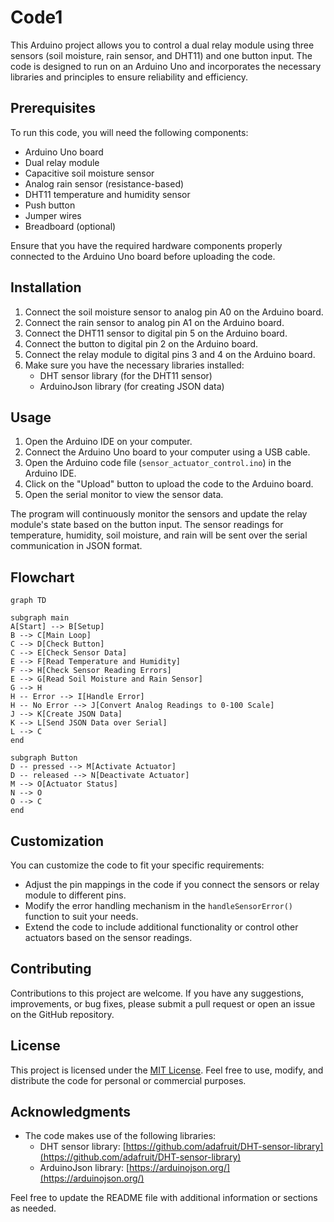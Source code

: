 # Code1

This Arduino project allows you to control a dual relay module using three sensors (soil moisture, rain sensor, and DHT11) and one button input. The code is designed to run on an Arduino Uno and incorporates the necessary libraries and principles to ensure reliability and efficiency.

## Prerequisites

To run this code, you will need the following components:

- Arduino Uno board
- Dual relay module
- Capacitive soil moisture sensor
- Analog rain sensor (resistance-based)
- DHT11 temperature and humidity sensor
- Push button
- Jumper wires
- Breadboard (optional)

Ensure that you have the required hardware components properly connected to the Arduino Uno board before uploading the code.

## Installation

1. Connect the soil moisture sensor to analog pin A0 on the Arduino board.
2. Connect the rain sensor to analog pin A1 on the Arduino board.
3. Connect the DHT11 sensor to digital pin 5 on the Arduino board.
4. Connect the button to digital pin 2 on the Arduino board.
5. Connect the relay module to digital pins 3 and 4 on the Arduino board.
6. Make sure you have the necessary libraries installed:
   - DHT sensor library (for the DHT11 sensor)
   - ArduinoJson library (for creating JSON data)

## Usage

1. Open the Arduino IDE on your computer.
2. Connect the Arduino Uno board to your computer using a USB cable.
3. Open the Arduino code file (`sensor_actuator_control.ino`) in the Arduino IDE.
4. Click on the "Upload" button to upload the code to the Arduino board.
5. Open the serial monitor to view the sensor data.

The program will continuously monitor the sensors and update the relay module's state based on the button input. The sensor readings for temperature, humidity, soil moisture, and rain will be sent over the serial communication in JSON format.

## Flowchart

```mermaid
graph TD

subgraph main
A[Start] --> B[Setup]
B --> C[Main Loop]
C --> D[Check Button]
C --> E[Check Sensor Data]
E --> F[Read Temperature and Humidity]
F --> H[Check Sensor Reading Errors]
E --> G[Read Soil Moisture and Rain Sensor]
G --> H
H -- Error --> I[Handle Error]
H -- No Error --> J[Convert Analog Readings to 0-100 Scale]
J --> K[Create JSON Data]
K --> L[Send JSON Data over Serial]
L --> C
end

subgraph Button
D -- pressed --> M[Activate Actuator]
D -- released --> N[Deactivate Actuator]
M --> O[Actuator Status]
N --> O
O --> C
end
```

## Customization

You can customize the code to fit your specific requirements:

- Adjust the pin mappings in the code if you connect the sensors or relay module to different pins.
- Modify the error handling mechanism in the `handleSensorError()` function to suit your needs.
- Extend the code to include additional functionality or control other actuators based on the sensor readings.

## Contributing

Contributions to this project are welcome. If you have any suggestions, improvements, or bug fixes, please submit a pull request or open an issue on the GitHub repository.

## License

This project is licensed under the [MIT License](LICENSE). Feel free to use, modify, and distribute the code for personal or commercial purposes.

## Acknowledgments

- The code makes use of the following libraries:
  - DHT sensor library: [https://github.com/adafruit/DHT-sensor-library](https://github.com/adafruit/DHT-sensor-library)
  - ArduinoJson library: [https://arduinojson.org/](https://arduinojson.org/)

Feel free to update the README file with additional information or sections as needed.